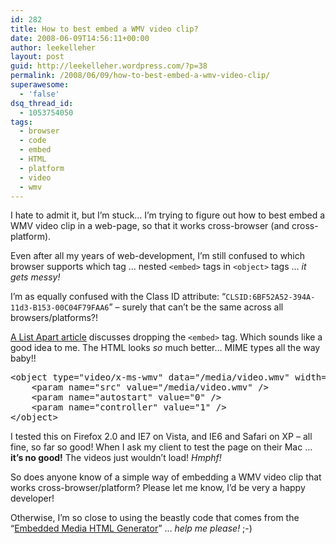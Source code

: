 ```yaml
---
id: 282
title: How to best embed a WMV video clip?
date: 2008-06-09T14:56:11+00:00
author: leekelleher
layout: post
guid: http://leekelleher.wordpress.com/?p=38
permalink: /2008/06/09/how-to-best-embed-a-wmv-video-clip/
superawesome:
  - 'false'
dsq_thread_id:
  - 1053754050
tags:
  - browser
  - code
  - embed
  - HTML
  - platform
  - video
  - wmv
---
```

I hate to admit it, but I&#8217;m stuck&#8230; I&#8217;m trying to figure out how to best embed a WMV video clip in a web-page, so that it works cross-browser (and cross-platform).

Even after all my years of web-development, I&#8217;m still confused to which browser supports which tag &#8230; nested `<embed>` tags in `<object>` tags &#8230; _it gets messy!_

I&#8217;m as equally confused with the Class ID attribute: &#8220;`CLSID:6BF52A52-394A-11d3-B153-00C04F79FAA6`&#8221; &#8211; surely that can&#8217;t be the same across all browsers/platforms?!

[A List Apart article](http://www.alistapart.com/articles/byebyeembed/) discusses dropping the `<embed>` tag. Which sounds like a good idea to me. The HTML looks _so_ much better&#8230; MIME types all the way baby!!

<pre class="brush: xml; title: ; notranslate" title="">&lt;object type="video/x-ms-wmv" data="/media/video.wmv" width="320" height="260"&gt;
	&lt;param name="src" value="/media/video.wmv" /&gt;
	&lt;param name="autostart" value="0" /&gt;
	&lt;param name="controller" value="1" /&gt;
&lt;/object&gt;
</pre>

I tested this on Firefox 2.0 and IE7 on Vista, and IE6 and Safari on XP &#8211; all fine, so far so good! When I ask my client to test the page on their Mac &#8230; **it&#8217;s no good!** The videos just wouldn&#8217;t load! _Hmphf!_

So does anyone know of a simple way of embedding a WMV video clip that works cross-browser/platform? Please let me know, I&#8217;d be very a happy developer!

Otherwise, I&#8217;m so close to using the beastly code that comes from the &#8220;[Embedded Media HTML Generator](http://cit.ucsf.edu/embedmedia/step1.php)&#8221; &#8230; _help me please!_ ;-)